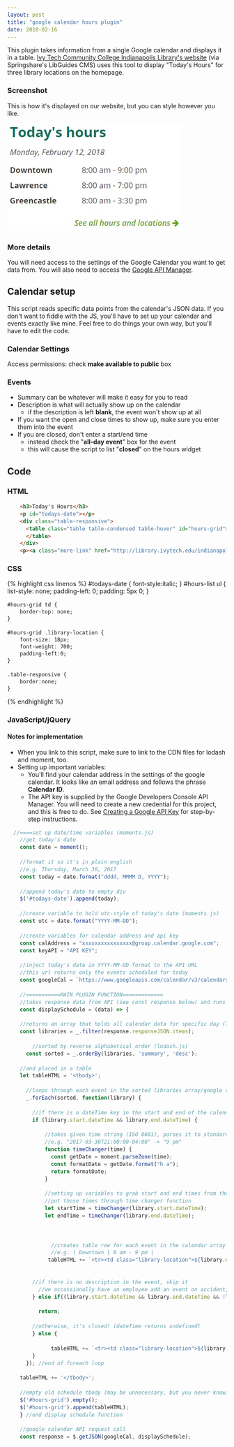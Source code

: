 ```yaml
---
layout: post
title: "google calendar hours plugin"
date: 2018-02-16
---
```


This plugin takes information from a single Google calendar and displays it in a table. [Ivy Tech Community College Indianapolis Library's website](http://library.ivytech.edu/indianapolis) (via Springshare's LibGuides CMS) uses this tool to display "Today's Hours" for three library locations on the homepage. 

### Screenshot
This is how it's displayed on our website, but you can style however you like.

![screenshot of today's hours](https://github.com/carylwyatt/google-cal-hours-widget/blob/master/todays-hours-screenshot.jpg?raw=true)

### More details
You will need access to the settings of the Google Calendar you want to get data from. You will also need to access the [Google API Manager](https://console.developers.google.com/apis/). 
## Calendar setup
This script reads specific data points from the calendar's JSON data. If you don't want to fiddle with the JS, you'll have to set up your calendar and events exactly like mine. Feel free to do things your own way, but you'll have to edit the code. 

### Calendar Settings
Access permissions: check **make available to public** box

### Events

- Summary can be whatever will make it easy for you to read
- Description is what will actually show up on the calendar
	- if the description is left **blank**, the event won't show up at all
- If you want the open and close times to show up, make sure you enter them into the event
- If you are closed, don't enter a start/end time
	- instead check the "**all-day event**" box for the event
	- this will cause the script to list "**closed**" on the hours widget

## Code
### HTML

```html
    <h3>Today's Hours</h3>
    <p id="todays-date"></p>
    <div class="table-responsive">
      <table class="table table-condensed table-hover" id="hours-grid">
      </table>
    </div>
    <p><a class="more-link" href="http://library.ivytech.edu/indianapolis/hours">See all hours and locations  <i class="fa fa-arrow-right" aria-hidden="true"></i></a></p>
```

### CSS
{% highlight css linenos %}
    #todays-date {
        font-style:italic;
    }
    #hours-list ul  {
        list-style: none;
        padding-left: 0;
        padding: 5px 0;
    }
    
    #hours-grid td {
        border-top: none;
    }
    
    #hours-grid .library-location {
        font-size: 18px;
        font-weight: 700;
        padding-left:0;
    }
    
    .table-responsive {
		border:none;
    }
{% endhighlight %}
### JavaScript/jQuery
#### Notes for implementation
- When you link to this script, make sure to link to the CDN files for lodash and moment, too.
- Setting up important variables:
	- You'll find your calendar address in the settings of the google calendar. It looks like an email address and follows the phrase **Calendar ID**.
	- The API key is supplied by the Google Developers Console API Manager. You will need to create a new credential for this project, and this is free to do. See [Creating a Google API Key](https://docs.simplecalendar.io/google-api-key/) for step-by-step instructions.

```javascript
  //====set up date/time variables (moments.js)
    //get today's date
    const date = moment();
    
    //format it so it's in plain english
    //e.g. Thursday, March 30, 2017
    const today = date.format("dddd, MMMM D, YYYY");
    
    //append today's date to empty div
    $('#todays-date').append(today);
    
    //create variable to hold utc-style of today's date (moments.js)
    const utc = date.format("YYYY-MM-DD");
    
    //create variables for calendar address and api key
    const calAddress = "xxxxxxxxxxxxxxxx@group.calendar.google.com";
    const keyAPI = "API KEY";
    
    //inject today's date in YYYY-MM-DD format to the API URL
    //this url returns only the events scheduled for today
    const googleCal = `https://www.googleapis.com/calendar/v3/calendars/${calAddress}/events?singleEvents=true&timeMin=${utc}T00:00:00-04:00&timeMax=${utc}T23:59:59-04:00&key=${keyAPI}`;
    
    //===========MAIN PLUGIN FUNCTION=============
    //takes response data from API (see const response below) and runs it
    const displaySchedule = (data) => {

	//returns an array that holds all calendar data for specific day (lodash.js)
    const libraries = _.filter(response.responseJSON.items);

    	//sorted by reverse alphabetical order (lodash.js)
      const sorted = _.orderBy(libraries, 'summary', 'desc');
    
    //and placed in a table
    let tableHTML = '<tbody>';
     
      //loops through each event in the sorted libraries array/google calendar events (lodash.js)
      _.forEach(sorted, function(library) {
        
        //if there is a dateTime key in the start and end of the calendar event
        if (library.start.dateTime && library.end.dateTime) {
        
            //takes given time string (ISO 8601), parses it to standard format, then returns formatted time (moments.js)
            //e.g. "2017-03-30T21:00:00-04:00" -> "9 pm"
            function timeChanger(time) {
              const getDate = moment.parseZone(time);
              const formatDate = getDate.format("h a");
              return formatDate;
            }
            
            //setting up variables to grab start and end times from the google calendar API
            //put those times through time changer function
            let startTime = timeChanger(library.start.dateTime);
            let endTime = timeChanger(library.end.dateTime);
           
  
            
              //creates table row for each event in the calendar array
              //e.g. | Downtown | 8 am - 9 pm |
             tableHTML += `<tr><td class="library-location">${library.description}</td><td>${startTime} - ${endTime}</td></tr>`;
          
  
        //if there is no description in the event, skip it
          //we occassionally have an employee add an event on accident, but they normally don't include a description; this skips that event
        } else if((library.start.dateTime && library.end.dateTime && !library.description) || !library.description) {
          
          return;
        
        //otherwise, it's closed! (dateTime returns undefined)
        } else {
          
              tableHTML += `<tr><td class="library-location">${library.description}</td><td>Closed</td></li>`;
        }
      }); //end of foreach loop
    
    tableHTML += '</tbody>';
    
    //empty old schedule tbody (may be unnecessary, but you never know) and replace with new tbody
    $('#hours-grid').empty();
    $('#hours-grid').append(tableHTML);
    } //end display schedule function
    
    //google calendar API request call
    const response = $.getJSON(googleCal, displaySchedule);
```
